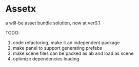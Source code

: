# Assetx
a will-be asset bundle solution, now at ver0.1

TODO:
1. code refactoring, make it an independent package
2. make panel to support generating prefabs
3. make scene files can be packed as ab and load as scene
4. optimize dependencies loading


